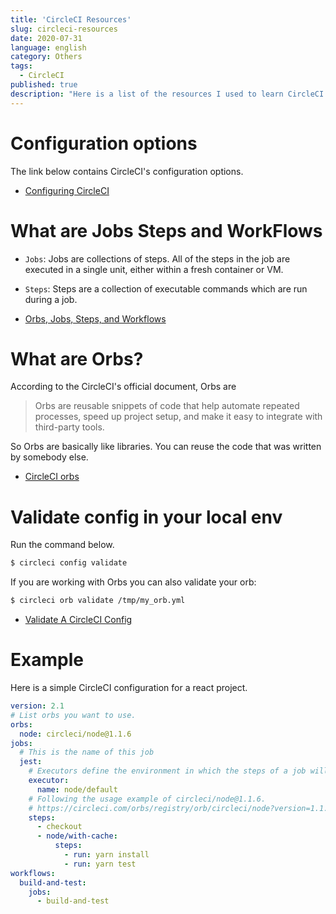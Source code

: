 ```yaml
---
title: 'CircleCI Resources'
slug: circleci-resources
date: 2020-07-31
language: english
category: Others
tags:
  - CircleCI
published: true
description: "Here is a list of the resources I used to learn CircleCI. I'll keep adding more and more resources as I learn more about it."
---
```


# Configuration options

The link below contains CircleCI's configuration options.

- [Configuring CircleCI](https://circleci.com/docs/2.0/configuration-reference/#section=configuration)

# What are Jobs Steps and WorkFlows

- `Jobs`: Jobs are collections of steps. All of the steps in the job are executed in a single unit, either within a fresh container or VM.
- `Steps`: Steps are a collection of executable commands which are run during a job.

- [Orbs, Jobs, Steps, and Workflows](https://circleci.com/docs/2.0/jobs-steps/)

# What are Orbs?

According to the CircleCI's official document, Orbs are

> Orbs are reusable snippets of code that help automate repeated processes, speed up project setup, and make it easy to integrate with third-party tools.

So Orbs are basically like libraries. You can reuse the code that was written by somebody else.

- [CircleCI orbs](https://circleci.com/orbs/)

# Validate config in your local env

Run the command below.

```bash
$ circleci config validate
```

If you are working with Orbs you can also validate your orb:

```bash
$ circleci orb validate /tmp/my_orb.yml
```

- [Validate A CircleCI Config](https://circleci.com/docs/2.0/local-cli/#validate-a-circleci-config)

# Example

Here is a simple CircleCI configuration for a react project.

```yml
version: 2.1
# List orbs you want to use.
orbs:
  node: circleci/node@1.1.6
jobs:
  # This is the name of this job
  jest:
    # Executors define the environment in which the steps of a job will be run
    executor:
      name: node/default
    # Following the usage example of circleci/node@1.1.6.
    # https://circleci.com/orbs/registry/orb/circleci/node?version=1.1.6
    steps:
      - checkout
      - node/with-cache:
          steps:
            - run: yarn install
            - run: yarn test
workflows:
  build-and-test:
    jobs:
      - build-and-test
```
